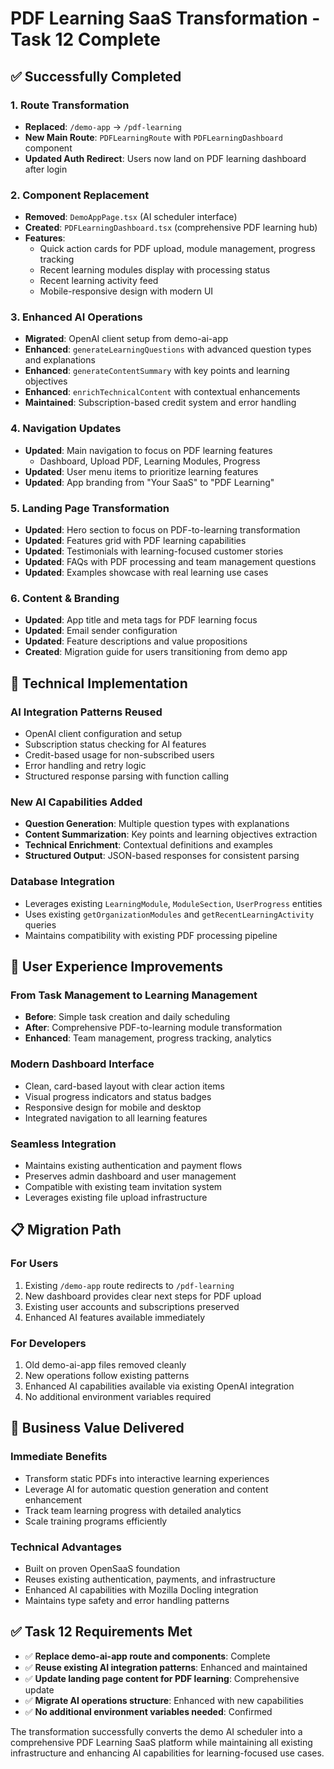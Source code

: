 # PDF Learning SaaS Transformation - Task 12 Complete

## ✅ Successfully Completed

### 1. Route Transformation
- **Replaced**: `/demo-app` → `/pdf-learning`
- **New Main Route**: `PDFLearningRoute` with `PDFLearningDashboard` component
- **Updated Auth Redirect**: Users now land on PDF learning dashboard after login

### 2. Component Replacement
- **Removed**: `DemoAppPage.tsx` (AI scheduler interface)
- **Created**: `PDFLearningDashboard.tsx` (comprehensive PDF learning hub)
- **Features**:
  - Quick action cards for PDF upload, module management, progress tracking
  - Recent learning modules display with processing status
  - Recent learning activity feed
  - Mobile-responsive design with modern UI

### 3. Enhanced AI Operations
- **Migrated**: OpenAI client setup from demo-ai-app
- **Enhanced**: `generateLearningQuestions` with advanced question types and explanations
- **Enhanced**: `generateContentSummary` with key points and learning objectives
- **Enhanced**: `enrichTechnicalContent` with contextual enhancements
- **Maintained**: Subscription-based credit system and error handling

### 4. Navigation Updates
- **Updated**: Main navigation to focus on PDF learning features
  - Dashboard, Upload PDF, Learning Modules, Progress
- **Updated**: User menu items to prioritize learning features
- **Updated**: App branding from "Your SaaS" to "PDF Learning"

### 5. Landing Page Transformation
- **Updated**: Hero section to focus on PDF-to-learning transformation
- **Updated**: Features grid with PDF learning capabilities
- **Updated**: Testimonials with learning-focused customer stories
- **Updated**: FAQs with PDF processing and team management questions
- **Updated**: Examples showcase with real learning use cases

### 6. Content & Branding
- **Updated**: App title and meta tags for PDF learning focus
- **Updated**: Email sender configuration
- **Updated**: Feature descriptions and value propositions
- **Created**: Migration guide for users transitioning from demo app

## 🔧 Technical Implementation

### AI Integration Patterns Reused
- OpenAI client configuration and setup
- Subscription status checking for AI features
- Credit-based usage for non-subscribed users
- Error handling and retry logic
- Structured response parsing with function calling

### New AI Capabilities Added
- **Question Generation**: Multiple question types with explanations
- **Content Summarization**: Key points and learning objectives extraction
- **Technical Enrichment**: Contextual definitions and examples
- **Structured Output**: JSON-based responses for consistent parsing

### Database Integration
- Leverages existing `LearningModule`, `ModuleSection`, `UserProgress` entities
- Uses existing `getOrganizationModules` and `getRecentLearningActivity` queries
- Maintains compatibility with existing PDF processing pipeline

## 🚀 User Experience Improvements

### From Task Management to Learning Management
- **Before**: Simple task creation and daily scheduling
- **After**: Comprehensive PDF-to-learning module transformation
- **Enhanced**: Team management, progress tracking, analytics

### Modern Dashboard Interface
- Clean, card-based layout with clear action items
- Visual progress indicators and status badges
- Responsive design for mobile and desktop
- Integrated navigation to all learning features

### Seamless Integration
- Maintains existing authentication and payment flows
- Preserves admin dashboard and user management
- Compatible with existing team invitation system
- Leverages existing file upload infrastructure

## 📋 Migration Path

### For Users
1. Existing `/demo-app` route redirects to `/pdf-learning`
2. New dashboard provides clear next steps for PDF upload
3. Existing user accounts and subscriptions preserved
4. Enhanced AI features available immediately

### For Developers
1. Old demo-ai-app files removed cleanly
2. New operations follow existing patterns
3. Enhanced AI capabilities available via existing OpenAI integration
4. No additional environment variables required

## 🎯 Business Value Delivered

### Immediate Benefits
- Transform static PDFs into interactive learning experiences
- Leverage AI for automatic question generation and content enhancement
- Track team learning progress with detailed analytics
- Scale training programs efficiently

### Technical Advantages
- Built on proven OpenSaaS foundation
- Reuses existing authentication, payments, and infrastructure
- Enhanced AI capabilities with Mozilla Docling integration
- Maintains type safety and error handling patterns

## ✅ Task 12 Requirements Met

- ✅ **Replace demo-ai-app route and components**: Complete
- ✅ **Reuse existing AI integration patterns**: Enhanced and maintained
- ✅ **Update landing page content for PDF learning**: Comprehensive update
- ✅ **Migrate AI operations structure**: Enhanced with new capabilities
- ✅ **No additional environment variables needed**: Confirmed

The transformation successfully converts the demo AI scheduler into a comprehensive PDF Learning SaaS platform while maintaining all existing infrastructure and enhancing AI capabilities for learning-focused use cases.